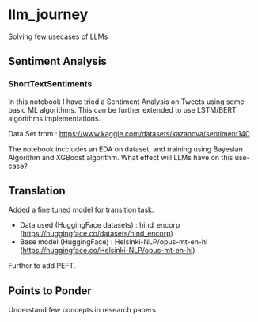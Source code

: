 # llm_journey
Solving few usecases of LLMs

## Sentiment Analysis
### ShortTextSentiments
In this notebook I have tried a Sentiment Analysis on Tweets using some basic ML algorithms. This can be further extended to use LSTM/BERT algorithms implementations.

Data Set from : https://www.kaggle.com/datasets/kazanova/sentiment140

The notebook inccludes an EDA on dataset, and training using Bayesian Algorithm and XGBoost algorithm. What effect will LLMs have on this use-case?

## Translation
Added a fine tuned model for transltion task.
- Data used (HuggingFace datasets) : hind_encorp (https://huggingface.co/datasets/hind_encorp)
- Base model (HuggingFace) : Helsinki-NLP/opus-mt-en-hi (https://huggingface.co/Helsinki-NLP/opus-mt-en-hi)

Further to add PEFT.

## Points to Ponder
Understand few concepts in research papers.

